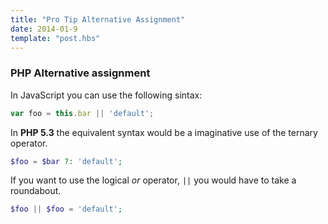 ```yaml
---
title: "Pro Tip Alternative Assignment"
date: 2014-01-9
template: "post.hbs"
---
```


### PHP Alternative assignment
In JavaScript you can use the following sintax:

```javascript
var foo = this.bar || 'default';
```


In **PHP 5.3** the equivalent syntax would be a imaginative use of the ternary operator.

```php
$foo = $bar ?: 'default';
```

If you want to use the logical _or_ operator, `||` you would have to take a roundabout.

```php
$foo || $foo = 'default';
```
